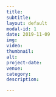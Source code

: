 ```yaml
---
title:
subtitle:
layout: default
modal-id: 1
date: 2019-11-09
img:
video:
thumbnail:
alt:
project-date:
venue:
category:
description: 

---
```


